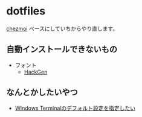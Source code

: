 # dotfiles

[chezmoi](https://www.chezmoi.io/) ベースにしていちからやり直します。

## 自動インストールできないもの

- フォント
  - [HackGen](https://github.com/yuru7/HackGen)

## なんとかしたいやつ

- [Windows Terminalのデフォルト設定を指定したい](./private_dot_config/windows_terminal/settings.json)